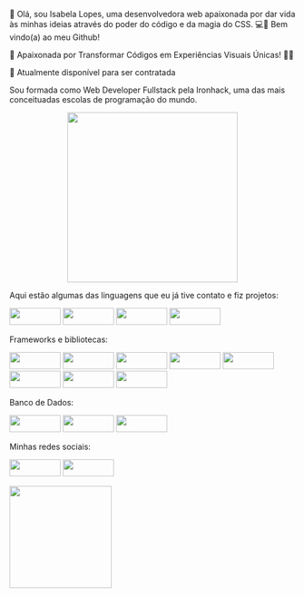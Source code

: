 
👋 Olá, sou Isabela Lopes, uma desenvolvedora web apaixonada por dar vida às minhas ideias através do poder do código e da magia do CSS. 💻🎉 Bem vindo(a) ao meu Github!

🚀 Apaixonada por Transformar Códigos em Experiências Visuais Únicas! 🎨✨

🏢 Atualmente disponível para ser contratada

Sou formada como Web Developer Fullstack pela Ironhack, uma das mais conceituadas escolas de programação do mundo. 



<div align='center'>
  <img width='300' height='300' align='center' src='https://camo.githubusercontent.com/d8a7b68700e343761bb04aee7c848aade21227cdae9e9ce9f1dac0d7c88df23d/68747470733a2f2f63646e612e61727473746174696f6e2e636f6d2f702f6173736574732f696d616765732f696d616765732f3033352f3639332f3635362f6f726967696e616c2f6777796e6574682d62616c7563696f2d68656c6c6f2d776f726c642e6769663f31363135363432383737'>
</div>
<p></p>

Aqui estão algumas das linguagens que eu já tive contato e fiz projetos:

<img width='90' height='30' src='https://img.shields.io/badge/HTML5-E34F26?style=for-the-badge&logo=html5&logoColor=white'> <img width='90' height='30' src='https://img.shields.io/badge/CSS3-1572B6?style=for-the-badge&logo=css3&logoColor=white'> <img width='90' height='30' src='https://img.shields.io/badge/JavaScript-323330?style=for-the-badge&logo=javascript&logoColor=F7DF1E'> <img width='90' height='30' src='https://img.shields.io/badge/TypeScript-007ACC?style=for-the-badge&logo=typescript&logoColor=white'>

Frameworks e bibliotecas:

<img width='90' height='30' src='https://img.shields.io/badge/React-20232A?style=for-the-badge&logo=react&logoColor=61DAF'> <img width='90' height='30' src='https://img.shields.io/badge/Node%20js-339933?style=for-the-badge&logo=nodedotjs&logoColor=white'> <img width='90' height='30' src='https://img.shields.io/badge/Bootstrap-563D7C?style=for-the-badge&logo=bootstrap&logoColor=white'> <img width='90' height='30' src='https://img.shields.io/badge/Docker-2CA5E0?style=for-the-badge&logo=docker&logoColor=white'> <img width='90' height='30' src='https://img.shields.io/badge/nestjs-E0234E?style=for-the-badge&logo=nestjs&logoColor=white'> <img width='90' height='30' src='https://img.shields.io/badge/tailwindcss-%2338B2AC.svg?style=for-the-badge&logo=tailwind-css&logoColor=white'> <img width='90' height='30' src='https://img.shields.io/badge/threejs-black?style=for-the-badge&logo=three.js&logoColor=white'> <img width='90' height='30' src='https://img.shields.io/badge/vite-%23646CFF.svg?style=for-the-badge&logo=vite&logoColor=white'>

Banco de Dados:

<img width='90' height='30' src='https://img.shields.io/badge/MongoDB-4EA94B?style=for-the-badge&logo=mongodb&logoColor=white' > <img width='90' height='30' src='https://img.shields.io/badge/PostgreSQL-316192?style=for-the-badge&logo=postgresql&logoColor=white'> <img width='90' height='30' src='https://img.shields.io/badge/sqlite-%2307405e.svg?style=for-the-badge&logo=sqlite&logoColor=white'>

Minhas redes sociais:

<a href="https://www.linkedin.com/in/isabela-tassia/"><img width='90' height='30' src="https://img.shields.io/badge/LinkedIn-0077B5?style=for-the-badge&logo=linkedin&logoColor=white"></a>
<a href="https://github.com/isabela-tassia"><img width='90' height='30' src="https://img.shields.io/badge/GitHub-100000?style=for-the-badge&logo=github&logoColor=white"></a>

<p></p>
<div><a href="https://github.com/isabela-tassia">
  <img height="180em"  src="https://github-readme-stats.vercel.app/api/top-langs/?username=isabela-tassia&layout=compact&langs_count=7&theme=radical"/></div>
<!--
**isabela-tassia/isabela-tassia** is a ✨ _special_ ✨ repository because its `README.md` (this file) appears on your GitHub profile.

Here are some ideas to get you started:

- 🔭 I’m currently working on ...
- 🌱 I’m currently learning ...
- 👯 I’m looking to collaborate on ...
- 🤔 I’m looking for help with ...
- 💬 Ask me about ...
- 📫 How to reach me: ...
- 😄 Pronouns: ...
- ⚡ Fun fact: ...
-->

